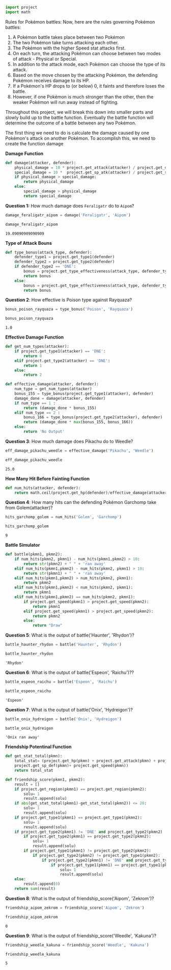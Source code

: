 ```python
import project
import math
```

Rules for Pokémon battles:
Now, here are the rules governing Pokémon battles:

1. A Pokémon battle takes place between two Pokémon
2. The two Pokémon take turns attacking each other.
3. The Pokémon with the higher Speed stat attacks first.
4. On each turn, the attacking Pokémon can choose between two modes of attack - Physical or Special.
5. In addition to the attack mode, each Pokémon can choose the type of its attack.
6. Based on the move chosen by the attacking Pokémon, the defending Pokémon receives damage to its HP.
7. If a Pokémon's HP drops to (or below) 0, it faints and therefore loses the battle.
8. However, if one Pokémon is much stronger than the other, then the weaker Pokémon will run away instead of fighting.


Throughout this project, we will break this down into smaller parts and slowly build up to the battle function. Eventually the battle function will determine the outcome of a battle between any two Pokémon.


The first thing we need to do is calculate the damage caused by one Pokémon's attack on another Pokémon. To accomplish this, we need to create the function damage

**Damage Function**


```python
def damage(attacker, defender):
    physical_damage = 10 * project.get_attack(attacker) / project.get_defense(defender)
    special_damage = 10 *  project.get_sp_atk(attacker) / project.get_sp_def(defender)
    if physical_damage > special_damage:
        return physical_damage
    else:
        special_damage > physical_damage
        return special_damage
```

**Question 1:** How much damage does `Feraligatr` do to `Aipom`?


```python
damage_feraligatr_aipom = damage('Feraligatr', 'Aipom')

damage_feraligatr_aipom
```




    19.09090909090909



**Type of Attack Bouns**


```python
def type_bonus(attack_type, defender):
    defender_type1 = project.get_type1(defender)
    defender_type2 = project.get_type2(defender)
    if defender_type2 == 'DNE':
        bonus = project.get_type_effectiveness(attack_type, defender_type1)
        return bonus
    else:
        bonus = project.get_type_effectiveness(attack_type, defender_type1) * project.get_type_effectiveness(attack_type, defender_type2)
        return bonus
```

**Question 2**: How effective is Poison type against Rayquaza?


```python
bonus_poison_rayquaza = type_bonus('Poison', 'Rayquaza')

bonus_poison_rayquaza
```




    1.0



**Effective Damage Function**


```python
def get_num_types(attacker):
    if project.get_type1(attacker) == 'DNE':
        return 0
    elif project.get_type2(attacker) == 'DNE':
        return 1
    else: 
        return 2
```


```python
def effective_damage(attacker, defender):
    num_type = get_num_types(attacker)
    bonus_155 = type_bonus(project.get_type1(attacker), defender)
    damage_done = damage(attacker, defender)
    if num_type == 1 :
        return (damage_done * bonus_155)
    elif num_type == 2 :
        bonus_166 = type_bonus(project.get_type2(attacker), defender)
        return (damage_done * max(bonus_155, bonus_166))
    else:
        return 'No Output'
```

**Question 3**: How much damage does Pikachu do to Weedle?


```python
eff_damage_pikachu_weedle = effective_damage('Pikachu', 'Weedle')

eff_damage_pikachu_weedle
```




    25.0



**How Many Hit Before Fainting Function**


```python
def num_hits(attacker, defender):
    return math.ceil(project.get_hp(defender)/effective_damage(attacker, defender))
```

**Question 4**: How many hits can the defending Pokémon Garchomp take from Golem(attacker)?


```python
hits_garchomp_golem = num_hits('Golem', 'Garchomp')

hits_garchomp_golem
```




    9



**Battle Simulator**


```python
def battle(pkmn1, pkmn2):
    if num_hits(pkmn2, pkmn1) - num_hits(pkmn1,pkmn2) > 10:
        return str(pkmn2) + " " + 'ran away' 
    elif num_hits(pkmn1,pkmn2) - num_hits(pkmn2, pkmn1) > 10:
        return str(pkmn1) + " " + 'ran away' 
    elif num_hits(pkmn1,pkmn2) > num_hits(pkmn2, pkmn1):
        return pkmn2
    elif num_hits(pkmn1,pkmn2) < num_hits(pkmn2, pkmn1):
        return pkmn1
    elif num_hits(pkmn1,pkmn2) == num_hits(pkmn2, pkmn1):
        if project.get_speed(pkmn1) > project.get_speed(pkmn2):
            return pkmn1
        elif project.get_speed(pkmn1) > project.get_speed(pkmn2):
            return pkmn2
        else:
            return "Draw"
```

**Question 5**: What is the output of battle('Haunter', 'Rhydon')?


```python
battle_haunter_rhydon = battle('Haunter', 'Rhydon')

battle_haunter_rhydon
```




    'Rhydon'



**Question 6**: What is the output of battle('Espeon', 'Raichu')??


```python
battle_espeon_raichu = battle('Espeon', 'Raichu')

battle_espeon_raichu
```




    'Espeon'



**Question 7**: What is the output of battle('Onix', 'Hydreigon')?


```python
battle_onix_hydreigon = battle('Onix', 'Hydreigon')

battle_onix_hydreigon
```




    'Onix ran away'



**Friendship Potentinal Function**


```python
def get_stat_total(pkmn):
    total_stat= (project.get_hp(pkmn) + project.get_attack(pkmn) + project.get_defense(pkmn) + project.get_sp_atk(pkmn)+ 
    project.get_sp_def(pkmn)+ project.get_speed(pkmn))
    return total_stat

def friendship_score(pkmn1, pkmn2):
    result = []
    if project.get_region(pkmn1) == project.get_region(pkmn2):
        solu= 1
        result.append(solu)
    if abs(get_stat_total(pkmn1)-get_stat_total(pkmn2)) <= 20:
        solu= 1
        result.append(solu)
    if project.get_type1(pkmn1) == project.get_type1(pkmn2):
        solu= 1
        result.append(solu)
    if project.get_type2(pkmn1) != 'DNE' and project.get_type2(pkmn2) != 'DNE':
        if project.get_type2(pkmn1) == project.get_type2(pkmn2):
            solu= 1
            result.append(solu)
        if project.get_type1(pkmn1) != project.get_type2(pkmn2):
            if project.get_type2(pkmn2) != project.get_type1(pkmn2):
                if project.get_type2(pkmn1) != 'DNE' and project.get_type2(pkmn2) != 'DNE':
                    if project.get_type1(pkmn1) == project.get_type1(pkmn2) and project.get_type2(pkmn1) == project.get_type2(pkmn2):
                        solu= 1
                        result.append(solu)
    else:
        result.append(0)
    return sum(result)
```

**Question 8**: What is the output of friendship_score('Aipom', 'Zekrom')?


```python
friendship_aipom_zekrom = friendship_score('Aipom', 'Zekrom')

friendship_aipom_zekrom
```




    0



**Question 9**: What is the output of friendship_score('Weedle', 'Kakuna')?


```python
friendship_weedle_kakuna = friendship_score('Weedle', 'Kakuna')

friendship_weedle_kakuna
```




    5


